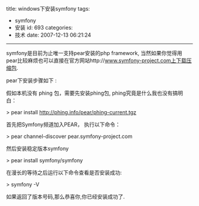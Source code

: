 title: windows下安装symfony
tags:
  - symfony
  - 安装
id: 693
categories:
  - 技术
date: 2007-12-13 06:21:24
---

symfony是目前为止唯一支持pear安装的php framework, 当然如果你觉得用pear比较麻烦也可以直接在官方网站http://www.symfony-project.com上下载压缩包.

pear下安装步骤如下 :

假如本机没有 phing 包，需要先安装phing包, phing究竟是什么我也没有搞明白：

&gt; pear install http://phing.info/pear/phing-current.tgz

首先把Symfony频道加入PEAR， 执行以下命令：

&gt; pear channel-discover pear.symfony-project.com

然后安装稳定版本symfony

&gt; pear install symfony/symfony

在漫长的等待之后运行以下命令查看是否安装成功:

&gt; symfony -V

如果返回了版本号码,那么恭喜你,你已经安装成功了.